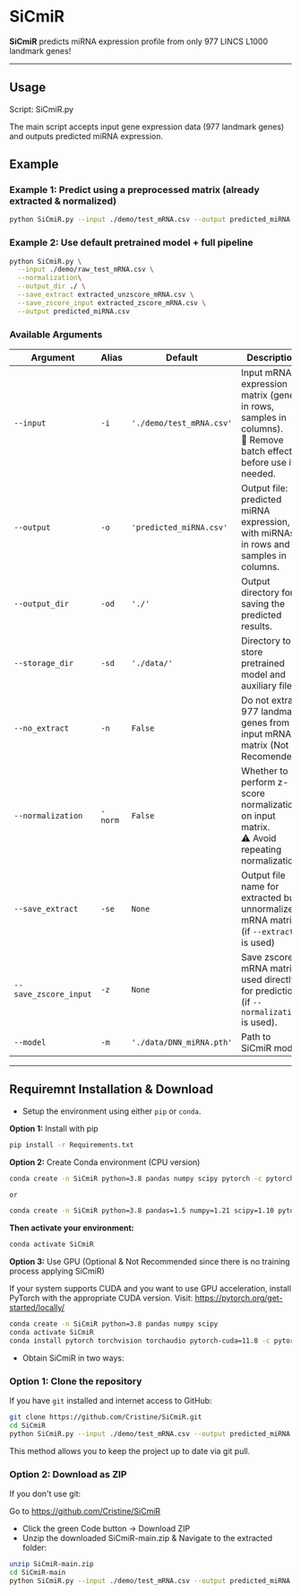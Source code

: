 # SiCmiR
**SiCmiR** predicts miRNA expression profile from only 977 LINCS L1000 landmark genes!

---

## Usage
Script: SiCmiR.py

The main script accepts input gene expression data (977 landmark genes) and outputs predicted miRNA expression.

## Example

### Example 1: Predict using a preprocessed matrix (already extracted & normalized)
```bash
python SiCmiR.py --input ./demo/test_mRNA.csv --output predicted_miRNA.csv
```
### Example 2: Use default pretrained model + full pipeline
```bash
python SiCmiR.py \
  --input ./demo/raw_test_mRNA.csv \
  --normalization\
  --output_dir ./ \
  --save_extract extracted_unzscore_mRNA.csv \
  --save_zscore_input extracted_zscore_mRNA.csv \
  --output predicted_miRNA.csv
```

### Available Arguments
| Argument           | Alias       | Default                          | Description |
|--------------------|-------------|----------------------------------|-------------|
| `--input`          | `-i`        | `'./demo/test_mRNA.csv'`      | Input mRNA expression matrix (genes in rows, samples in columns).<br>📌 Remove batch effects before use if needed. |
| `--output`         | `-o`        | `'predicted_miRNA.csv'`          | Output file: predicted miRNA expression, with miRNAs in rows and samples in columns. |
| `--output_dir`     | `-od`       | `'./'`                            | Output directory for saving the predicted results. |
| `--storage_dir`    | `-sd`       | `'./data/'`                       | Directory to store pretrained model and auxiliary files. |
| `--no_extract`     | `-n`        | `False`                           | Do not extract 977 landmark genes from input mRNA matrix (Not Recomended). |
| `--normalization`  | `-norm `    | `False`                           | Whether to perform z-score normalization on input matrix.<br>⚠️ Avoid repeating normalization. |
| `--save_extract`   | `-se`       | `None`                            | Output file name for extracted but unnormalized mRNA matrix (if `--extract` is used) |
| `--save_zscore_input` | `-z`     | `None`                            | Save zscored mRNA matrix used directly for prediction (if `--normalization` is used). |
| `--model`          | `-m`        | `'./data/DNN_miRNA.pth'`          | Path to SiCmiR model. |


---
## Requiremnt Installation &  Download

- Setup the environment using either `pip` or `conda`.

**Option 1:**  Install with pip
```bash
pip install -r Requirements.txt
```
**Option 2:** Create Conda environment (CPU version)
```bash
conda create -n SiCmiR python=3.8 pandas numpy scipy pytorch -c pytorch -y

or

conda create -n SiCmiR python=3.8 pandas=1.5 numpy=1.21 scipy=1.10 pytorch=2.0 -c pytorch -y
```

**Then activate your environment:**
```bash
conda activate SiCmiR
```
**Option 3:** Use GPU (Optional & Not Recommended since there is no training process applying SiCmiR)

If your system supports CUDA and you want to use GPU acceleration, install PyTorch with the appropriate CUDA version. Visit:
https://pytorch.org/get-started/locally/

```bash
conda create -n SiCmiR python=3.8 pandas numpy scipy
conda activate SiCmiR
conda install pytorch torchvision torchaudio pytorch-cuda=11.8 -c pytorch -c nvidia
```
- Obtain SiCmiR in two ways:

### Option 1: Clone the repository

If you have `git` installed and internet access to GitHub:

```bash
git clone https://github.com/Cristine/SiCmiR.git
cd SiCmiR
python SiCmiR.py --input ./demo/test_mRNA.csv --output predicted_miRNA.csv
```
This method allows you to keep the project up to date via git pull.

### Option 2: Download as ZIP

If you don't use git:

Go to https://github.com/Cristine/SiCmiR

- Click the green Code button → Download ZIP
- Unzip the downloaded SiCmiR-main.zip & Navigate to the extracted folder:
```bash
unzip SiCmiR-main.zip
cd SiCmiR-main
python SiCmiR.py --input ./demo/test_mRNA.csv --output predicted_miRNA.csv
```




